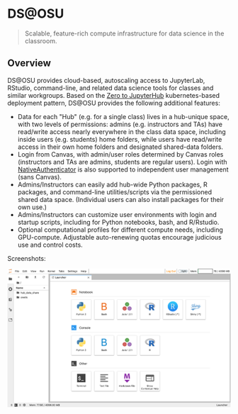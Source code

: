 # DS@OSU

> Scalable, feature-rich compute infrastructure for data science in the classroom.



## Overview

DS@OSU provides cloud-based, autoscaling access to JupyterLab, RStudio, command-line, and related data science 
tools for classes and similar workgroups. Based on the [Zero to JupyterHub](https://zero-to-jupyterhub.readthedocs.io/en/stable/) kubernetes-based
deployment pattern, DS@OSU provides the following additional features:

* Data for each "Hub" (e.g. for a single class) lives in a hub-unique space, with two levels of permissions: 
  admins (e.g. instructors and TAs) have read/write access nearly everywhere in the class data space, including 
  inside users (e.g. students) home folders, while users have read/write access in their own home folders and designated
  shared-data folders. 
* Login from Canvas, with admin/user roles determined by Canvas roles (instructors and TAs are admins, students are 
  regular users). Login with [NativeAuthenticator](https://native-authenticator.readthedocs.io/en/latest/) is also supported to independent user management (sans Canvas).
* Admins/Instructors can easily add hub-wide Python packages, R packages, and command-line utilities/scripts via the permissioned shared data space. (Individual users can also 
  install packages for their own use.)
* Admins/Instructors can customize user environments with login and startup scripts, including for Python notebooks, bash, and R/Rstudio. 
* Optional computational profiles for different compute needs, including GPU-compute. Adjustable auto-renewing quotas encourage judicious use and control costs. 

Screenshots:

![](media/dshub_main.png ':size=90%')


